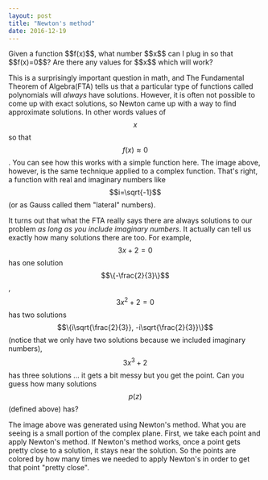 ```yaml
---
layout: post
title: "Newton's method"
date: 2016-12-19
---
```

<script src="../../../../js/libraries/p5.js" type="text/javascript"></script>
<script src="../../../../js/libraries/p5.dom.js" type="text/javascript"></script>
<script src="../../../../js/newton1d.js"></script>
<div id="newton" style="display: flex;justify-content: center;"></div>
Given a function $$f(x)$$, what number $$x$$ can I plug in so that $$f(x)=0$$? Are there any values for $$x$$ which will work?

This is a surprisingly important question in math, and The Fundamental Theorem of Algebra(FTA) tells us that a particular type of functions called polynomials will *always* have solutions. However, it is often not possible to come up with exact solutions, so Newton came up with a way to find approximate solutions. In other words values of $$x$$ so that $$f(x)\approx 0$$. You can see how this works with a simple function here. The image above, however, is the same technique applied to a complex function. That's right, a function with real and imaginary numbers like $$i=\sqrt{-1}$$ (or as Gauss called them "lateral" numbers).

It turns out that what the FTA really says there are always solutions to our problem *as long as you include imaginary numbers*. It actually can tell us exactly how many solutions there are too. For example, $$3x+2=0$$ has one solution $$\{-\frac{2}{3}\}$$, $$3x^2+2=0$$ has two solutions $$\{i\sqrt{\frac{2}{3}}, -i\sqrt{\frac{2}{3}}\}$$ (notice that we only have two solutions because we included imaginary numbers), $$3x^3+2$$ has three solutions ... it gets a bit messy but you get the point. Can you guess how many solutions $$p(z)$$ (defined above) has?

The image above was generated using Newton's method. What you are seeing is a small portion of the complex plane. First, we take each point and apply Newton's method. If Newton's method works, once a point gets pretty close to a solution, it stays near the solution. So the points are colored by how many times we needed to apply Newton's in order to get that point "pretty close".
